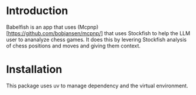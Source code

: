 # Introduction

Babelfish is an app that uses (Mcpnp)[https://github.com/bobjansen/mcpnp/] that
uses Stockfish to help the LLM user to ananalyze chess games. It does this by
levering Stockfish analysis of chess positions and moves and giving them
context.

# Installation

This package uses uv to manage dependency and the virtual environment.
